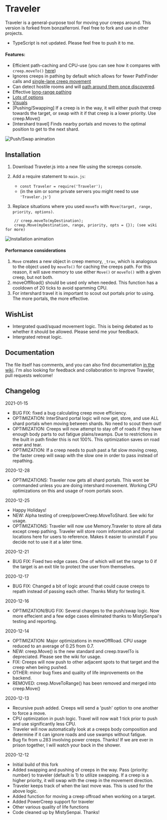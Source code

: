 # Traveler
 
Traveler is a general-purpose tool for moving your creeps around. This version is forked from bonzaiferroni. Feel free to fork and use in other projects.
- TypeScript is not updated. Please feel free to push it to me.
#### Features:
* Efficient path-caching and CPU-use (you can see how it compares with `creep.moveTo()` [here](https://github.com/bonzaiferroni/bonzAI/wiki/Improving-on-moveTo's-efficiency))
* Ignores creeps in pathing by default which allows for fewer PathFinder calls and [single-lane creep movement](https://github.com/bonzaiferroni/screepswiki/blob/master/gifs/s33-moveTo.gif)
* Can detect hostile rooms and will [path around them once discovered](https://github.com/bonzaiferroni/bonzAI/wiki/Improving-on-moveTo's-efficiency#long-distances-path-length-400).
* Effective [long-range pathing](https://github.com/bonzaiferroni/bonzAI/wiki/Improving-on-moveTo's-efficiency#very-long-distances-path-length-1200) 
* [Lots of options](https://github.com/bonzaiferroni/Traveler/wiki/Traveler-API)
* [Visuals](https://github.com/bonzaiferroni/Traveler/wiki/Improving-Traveler:-Features#show-your-path)
* [Pushing/Swapping] If a creep is in the way, it will either push that creep towards the target, or swap with it if that creep is a lower priority. Use creep.Move()
* [Intershard travel] Finds nearby portals and moves to the optimal position to get to the next shard.

![Push/Swap animation](https://i.imgur.com/w050niD.gif)

## Installation

1. Download Traveler.js into a new file using the screeps console.

2. Add a require statement to `main.js`: 
    * `const Traveler = require('Traveler');`
    * (in the sim or some private servers you might need to use `'Traveler.js'`)
3. Replace situations where you used `moveTo` with `Move(target, range, priority, options)`.
```
    // creep.moveTo(myDestination);
    creep.Move(myDestination, range, priority, opts = {}); (see wiki for more)
```

![Installation animation](http://i.imgur.com/hUu0ozU.gif)

#### Performance considerations
1. `Move` creates a new object in creep memory, `_trav`, which is analogous to the object used by `moveTo()` for caching the creeps path. For this reason, it will save memory to use either `Move()` or `moveTo()` with a given creep, but not both.
2. moveOffRoad() should be used only when needed. This function has a cooldown of 20 ticks to avoid spamming CPU.
3. For intershard travel it is important to scout out portals prior to using. The more portals, the more effective.

## WishList
- Intergrated quad/squad movement logic. This is being debated as to whether it should be allowed. Please send me your feedback.
- Intergrated retreat logic.

## Documentation

The file itself has comments, and you can also find documentation [in the wiki](https://github.com/crazydubc/Traveler/wiki). I'm also looking for feedback and collaboration to improve Traveler, pull requests welcome!

## Changelog

2021-01-15
* BUG FIX: fixed a bug calculating creep move efficiency.
* OPTIMIZATION: InterShard portal logic will now get, store, and use ALL shard portals when moving between shards. No need to scout them out!
* OPTIMIZATION: Creeps will now attempt to stay off of roads if they have enough body parts to out fatigue plains/swamps. Due to restrictions in the built in path finder this is not 100%. This optimization saves on road wear and tear.
* OPTIMIZATION: If a creep needs to push past a fat slow moving creep, the faster creep will swap with the slow one in order to pass instead of repathing.

2020-12-28
* OPTIMIZATIONS: Traveler now gets all shard portals. This wont be commanded unless you are doing intershard movement. Working CPU optimizations on this and usage of room portals soon.

2020-12-25
* Happy Holidays!
* NEW: Alpha testing of creep/powerCreep.MoveToShard. See wiki for usage.
* OPTIMIZATIONS: Traveler will now use Memory.Traveler to store all data except creep pathing. Traveler will store room information and portal locations here for users to reference. Makes it easier to uninstall if you decide not to use it at a later time.

2020-12-21
* BUG FIX: Fixed two edge cases. One of which will set the range to 0 if the target is an exit tile to protect the user from themselves.

2020-12-17
* BUG FIX: Changed a bit of logic around that could cause creeps to repath instead of passing each other. Thanks Misty for testing it.

2020-12-16
* OPTIMIZATION/BUG FIX: Several changes to the push/swap logic. Now more effecient and a few edge cases eliminated thanks to MistySenpai's testing and reporting.

2020-12-14
* OPTIMIZATION: Major optimizations in moveOffRoad. CPU usage reduced to an average of 0.25 from 0.7.
* NEW: creep.Move() is the new standard and creep.travelTo is depreciated. Please see the wiki for usage.
* FIX: Creeps will now push to other adjacent spots to that target and the creep when being pushed.
* OTHER: minor bug fixes and quality of life improvements on the backend.
* REMOVED: creep.MoveToRange() has been removed and merged into creep.Move()

2020-12-13
* Recursive push added. Creeps will send a 'push' option to one another to force a move.
* CPU optimization in push logic. Travel will now wait 1 tick prior to push and use significantly less CPU.
* Traveler will now automatically look at a creeps body composition and determine if it can ignore roads and use swamps without fatigue.
* Bug fix from u.283 involving power creeps. Thanks! If we are ever in prison together, I will watch your back in the shower.

2020-12-12
* Initial build of this fork
* Added swapping and pushing of creeps in the way. Pass {priority: number} to traveler (default is 1) to utilize swapping. If a creep is a higher priority, it will swap with the creep in the movement direction.
* Traveler keeps track of when the last move was. This is used for the above logic.
* Added function for moving a creep offroad when working on a target.
* Added PowerCreep support for traveler 
* Other various quality of life functions
* Code cleaned up by MistySenpai. Thanks!
